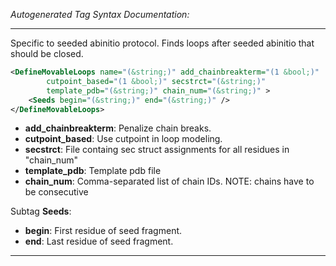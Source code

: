 _Autogenerated Tag Syntax Documentation:_

---
Specific to seeded abinitio protocol. Finds loops after seeded abinitio that should be closed.

```xml
<DefineMovableLoops name="(&string;)" add_chainbreakterm="(1 &bool;)"
        cutpoint_based="(1 &bool;)" secstrct="(&string;)"
        template_pdb="(&string;)" chain_num="(&string;)" >
    <Seeds begin="(&string;)" end="(&string;)" />
</DefineMovableLoops>
```

-   **add_chainbreakterm**: Penalize chain breaks.
-   **cutpoint_based**: Use cutpoint in loop modeling.
-   **secstrct**: File containg sec struct assignments for all residues in "chain_num"
-   **template_pdb**: Template pdb file
-   **chain_num**: Comma-separated list of chain IDs. NOTE: chains have to be consecutive


Subtag **Seeds**:   

-   **begin**: First residue of seed fragment.
-   **end**: Last residue of seed fragment.

---
